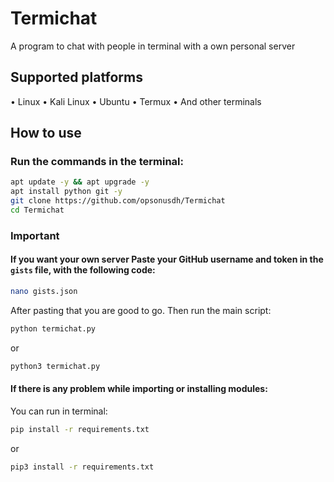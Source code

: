 # Termichat
A program to chat with people in terminal with a own personal server

## Supported platforms
• Linux
• Kali Linux
• Ubuntu
• Termux
• And other terminals
## How to use
### Run the commands in the terminal:


```bash
apt update -y && apt upgrade -y
apt install python git -y
git clone https://github.com/opsonusdh/Termichat
cd Termichat
```

### Important
#### If you want your own server Paste your GitHub username and token in the `gists` file, with the following code:
```bash
nano gists.json
```
After pasting that you are good to go.
Then run the main script:
```bash
python termichat.py
```
or
```bash
python3 termichat.py
```
#### If there is any problem while importing or installing modules:
You can run in terminal:
```bash
pip install -r requirements.txt
```
or
```bash
pip3 install -r requirements.txt
```
